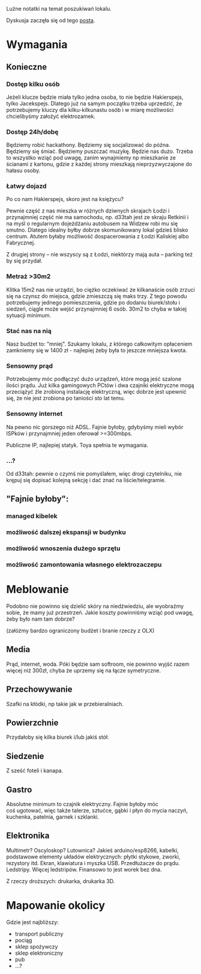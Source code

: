 Luźne notatki na temat poszukiwań lokalu.

Dyskusja zaczęła się od tego [posta](https://lists.hackerspace.pl/pipermail/lodz/2020-March/000030.html).

# Wymagania

## Konieczne

### Dostęp kilku osób

Jeżeli klucze będzie miała tylko jedna osoba, to nie będzie Hakierspejs, tylko Jacekspejs. Dlatego już na samym początku trzeba uprzedzić, że potrzebujemy kluczy dla kilku-kilkunastu osób i w miarę możliwości chcielibyśmy założyć elektrozamek.

### Dostęp 24h/dobę

Będziemy robić hackathony. Będziemy się socjalizować do późna. Będziemy się śmiać. Będziemy puszczać muzykę. Będzie nas dużo. Trzeba to wszystko wziąć pod uwagę, zanim wynajmiemy np mieszkanie ze ścianami z kartonu, gdzie z każdej strony mieszkają nieprzyzwyczajone do hałasu osoby.

### Łatwy dojazd

Po co nam Hakierspejs, skoro jest na księżycu?

Pewnie część z nas mieszka w różnych dziwnych skrajach Łodzi i przynajmniej część nie ma samochodu, np. d33tah jest ze skraju Retkinii i na myśl o regularnym dojeżdżaniu autobusem na Widzew robi mu się smutno. Dlatego idealny byłby dobrze skomunikowany lokal gdzieś blisko centrum. Atutem byłaby możliwość dospacerowania z Łodzi Kaliskiej albo Fabrycznej.

Z drugiej strony – nie wszyscy są z Łodzi, niektórzy mają auta – parking też by się przydał.

### Metraż >30m2

Klitka 15m2 nas nie urządzi, bo ciężko oczekiwać że kilkanaście osób zrzuci się na czynsz do miejsca, gdzie zmieszczą się maks trzy. Z tego powodu potrzebujemy jednego pomieszczenia, gdzie po dodaniu biurek/stołu i siedzeń, ciągle może wejść przynajmniej 6 osób. 30m2 to chyba w takiej sytuacji minimum.

### Stać nas na nią

Nasz budżet to: "mniej". Szukamy lokalu, z którego całkowitym opłaceniem zamkniemy się w 1400 zł - najlepiej żeby była to jeszcze mniejsza kwota.

### Sensowny prąd

Potrzebujemy móc podłączyć dużo urządzeń, które mogą jeść szalone ilości prądu. Już kilka gamingowych PCtów i dwa czajniki elektryczne mogą przeciążyć źle zrobioną instalację elektryczną, więc dobrze jest upewnić się, że nie jest zrobiona po taniości sto lat temu.

### Sensowny internet

Na pewno nic gorszego niż ADSL. Fajnie byłoby, gdybyśmy mieli wybór ISPków i przynajmniej jeden oferował >=300mbps.

Publiczne IP, najlepiej statyk. Toya spełnia te wymagania.

### ...?

Od d33tah: pewnie o czymś nie pomyślałem, więc drogi czytelniku, nie krępuj się dopisać kolejną sekcję i dać znać na liście/telegramie.

## "Fajnie byłoby":

### managed kibelek
### możliwość dalszej ekspansji w budynku
### możliwość wnoszenia dużego sprzętu
### możliwość zamontowania własnego elektrozaczepu

# Meblowanie

Podobno nie powinno się dzielić skóry na niedźwiedziu, ale wyobraźmy sobie, że mamy już przestrzeń. Jakie koszty powinniśmy wziąć pod uwagę, żeby było nam tam dobrze?

(załóżmy bardzo ograniczony budżet i branie rzeczy z OLX)

## Media

Prąd, internet, woda. Póki będzie sam softroom, nie powinno wyjść razem więcej niż 300zł, chyba że uprzemy się na łącze symetryczne.

## Przechowywanie

Szafki na kłódki, np takie jak w przebieralniach.

## Powierzchnie

Przydałoby się kilka biurek i/lub jakiś stół.

## Siedzenie

Z sześć foteli i kanapa.

## Gastro

Absolutne minimum to czajnik elektryczny. Fajnie byłoby móc coś ugotować, więc także talerze, sztućce, gąbki i płyn do mycia naczyń, kuchenka, patelnia, garnek i szklanki.

## Elektronika

Multimetr? Oscyloskop? Lutownica? Jakieś arduino/esp8266, kabelki, podstawowe elementy układów elektrycznych: płytki stykowe, zworki, rezystory itd. Ekran, klawiatura i myszka USB. Przedłużacze do prądu. Ledstripy. Więcej ledstripów. Finansowo to jest worek bez dna.

Z rzeczy droższych: drukarka, drukarka 3D.

# Mapowanie okolicy

Gdzie jest najbliższy:

* transport publiczny
* pociąg
* sklep spożywczy
* sklep elektroniczny
* pub
* ...?